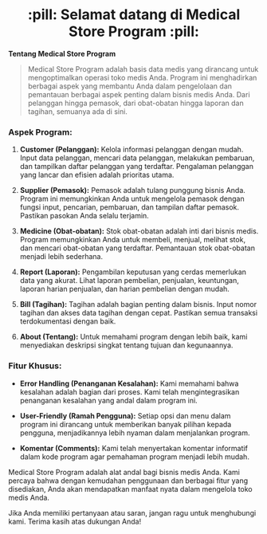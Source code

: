 <div align="center">
  <h1 align="center">:pill: Selamat datang di Medical Store Program :pill:</h1>
</div>

**Tentang Medical Store Program**
> Medical Store Program adalah basis data medis yang dirancang untuk mengoptimalkan operasi toko medis Anda. Program ini menghadirkan berbagai aspek yang membantu Anda dalam pengelolaan dan pemantauan berbagai aspek penting dalam bisnis medis Anda. Dari pelanggan hingga pemasok, dari obat-obatan hingga laporan dan tagihan, semuanya ada di sini.

### Aspek Program:

1. **Customer (Pelanggan):** Kelola informasi pelanggan dengan mudah. Input data pelanggan, mencari data pelanggan, melakukan pembaruan, dan tampilkan daftar pelanggan yang terdaftar. Pengalaman pelanggan yang lancar dan efisien adalah prioritas utama.

2. **Supplier (Pemasok):** Pemasok adalah tulang punggung bisnis Anda. Program ini memungkinkan Anda untuk mengelola pemasok dengan fungsi input, pencarian, pembaruan, dan tampilan daftar pemasok. Pastikan pasokan Anda selalu terjamin.

3. **Medicine (Obat-obatan):** Stok obat-obatan adalah inti dari bisnis medis. Program memungkinkan Anda untuk membeli, menjual, melihat stok, dan mencari obat-obatan yang terdaftar. Pemantauan stok obat-obatan menjadi lebih sederhana.

4. **Report (Laporan):** Pengambilan keputusan yang cerdas memerlukan data yang akurat. Lihat laporan pembelian, penjualan, keuntungan, laporan harian penjualan, dan harian pembelian dengan mudah.

5. **Bill (Tagihan):** Tagihan adalah bagian penting dalam bisnis. Input nomor tagihan dan akses data tagihan dengan cepat. Pastikan semua transaksi terdokumentasi dengan baik.

6. **About (Tentang):** Untuk memahami program dengan lebih baik, kami menyediakan deskripsi singkat tentang tujuan dan kegunaannya.

### Fitur Khusus:

- **Error Handling (Penanganan Kesalahan):** Kami memahami bahwa kesalahan adalah bagian dari proses. Kami telah mengintegrasikan penanganan kesalahan yang andal dalam program ini.

- **User-Friendly (Ramah Pengguna):** Setiap opsi dan menu dalam program ini dirancang untuk memberikan banyak pilihan kepada pengguna, menjadikannya lebih nyaman dalam menjalankan program.

- **Komentar (Comments):** Kami telah menyertakan komentar informatif dalam kode program agar pemahaman program menjadi lebih mudah.

Medical Store Program adalah alat andal bagi bisnis medis Anda. Kami percaya bahwa dengan kemudahan penggunaan dan berbagai fitur yang disediakan, Anda akan mendapatkan manfaat nyata dalam mengelola toko medis Anda.

Jika Anda memiliki pertanyaan atau saran, jangan ragu untuk menghubungi kami. Terima kasih atas dukungan Anda!
